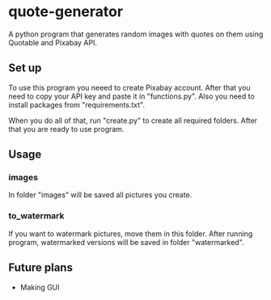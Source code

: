 # quote-generator
A python program that generates random images with quotes on them using Quotable and Pixabay API.

## Set up
To use this program you neeed to create Pixabay account. After that you need to copy your API key and paste it in "functions.py".
Also you need to install packages from "requirements.txt".

When you do all of that, run "create.py" to create all required folders. After that you are ready to use program.

## Usage

### images
In folder "images" will be saved all pictures you create.

### to_watermark
If you want to watermark pictures, move them in this folder. After running program, watermarked versions will be saved in folder "watermarked".

## Future plans
* Making GUI
